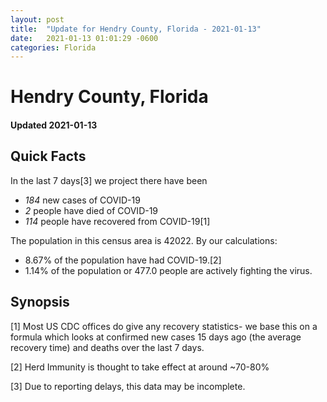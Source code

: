 ```yaml
---
layout: post
title:  "Update for Hendry County, Florida - 2021-01-13"
date:   2021-01-13 01:01:29 -0600
categories: Florida
---
```


# Hendry County, Florida
#### Updated 2021-01-13

## Quick Facts

In the last 7 days[3] we project there have been
- *184* new cases of COVID-19
- *2* people have died of COVID-19
- *114* people have recovered from COVID-19[1]

The population in this census area is 42022. By our calculations:
- 8.67% of the population have had COVID-19.[2]
- 1.14% of the population or 477.0 people are actively fighting the virus.

## Synopsis




[1] Most US CDC offices do give any recovery statistics- we base this on a formula which looks at confirmed new cases
15 days ago (the average recovery time) and deaths over the last 7 days.

[2] Herd Immunity is thought to take effect at around ~70-80%

[3] Due to reporting delays, this data may be incomplete.
 
    